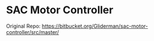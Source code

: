 # SAC Motor Controller

Original Repo: https://bitbucket.org/Gliderman/sac-motor-controller/src/master/
